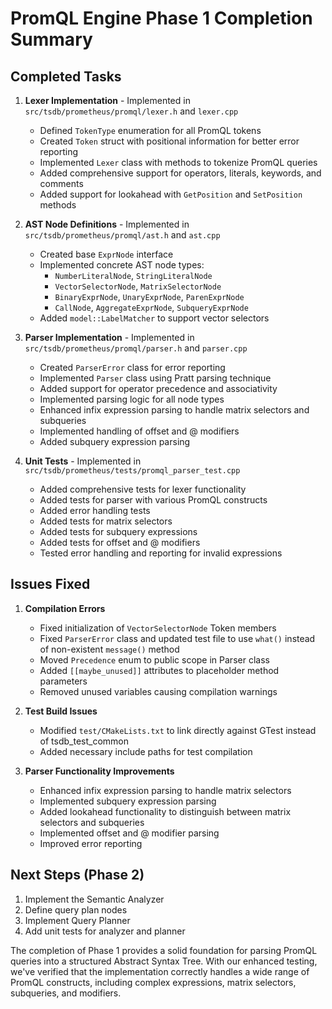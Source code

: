 # PromQL Engine Phase 1 Completion Summary

## Completed Tasks

1. **Lexer Implementation** - Implemented in `src/tsdb/prometheus/promql/lexer.h` and `lexer.cpp`
   - Defined `TokenType` enumeration for all PromQL tokens
   - Created `Token` struct with positional information for better error reporting
   - Implemented `Lexer` class with methods to tokenize PromQL queries
   - Added comprehensive support for operators, literals, keywords, and comments
   - Added support for lookahead with `GetPosition` and `SetPosition` methods

2. **AST Node Definitions** - Implemented in `src/tsdb/prometheus/promql/ast.h` and `ast.cpp`
   - Created base `ExprNode` interface
   - Implemented concrete AST node types:
     - `NumberLiteralNode`, `StringLiteralNode`
     - `VectorSelectorNode`, `MatrixSelectorNode`
     - `BinaryExprNode`, `UnaryExprNode`, `ParenExprNode`
     - `CallNode`, `AggregateExprNode`, `SubqueryExprNode`
   - Added `model::LabelMatcher` to support vector selectors

3. **Parser Implementation** - Implemented in `src/tsdb/prometheus/promql/parser.h` and `parser.cpp`
   - Created `ParserError` class for error reporting
   - Implemented `Parser` class using Pratt parsing technique
   - Added support for operator precedence and associativity
   - Implemented parsing logic for all node types
   - Enhanced infix expression parsing to handle matrix selectors and subqueries
   - Implemented handling of offset and @ modifiers
   - Added subquery expression parsing

4. **Unit Tests** - Implemented in `src/tsdb/prometheus/tests/promql_parser_test.cpp`
   - Added comprehensive tests for lexer functionality
   - Added tests for parser with various PromQL constructs
   - Added error handling tests
   - Added tests for matrix selectors
   - Added tests for subquery expressions
   - Added tests for offset and @ modifiers
   - Tested error handling and reporting for invalid expressions

## Issues Fixed

1. **Compilation Errors**
   - Fixed initialization of `VectorSelectorNode` Token members
   - Fixed `ParserError` class and updated test file to use `what()` instead of non-existent `message()` method
   - Moved `Precedence` enum to public scope in Parser class
   - Added `[[maybe_unused]]` attributes to placeholder method parameters
   - Removed unused variables causing compilation warnings

2. **Test Build Issues**
   - Modified `test/CMakeLists.txt` to link directly against GTest instead of tsdb_test_common
   - Added necessary include paths for test compilation

3. **Parser Functionality Improvements**
   - Enhanced infix expression parsing to handle matrix selectors
   - Implemented subquery expression parsing
   - Added lookahead functionality to distinguish between matrix selectors and subqueries
   - Implemented offset and @ modifier parsing
   - Improved error reporting

## Next Steps (Phase 2)

1. Implement the Semantic Analyzer
2. Define query plan nodes
3. Implement Query Planner
4. Add unit tests for analyzer and planner

The completion of Phase 1 provides a solid foundation for parsing PromQL queries into a structured Abstract Syntax Tree. With our enhanced testing, we've verified that the implementation correctly handles a wide range of PromQL constructs, including complex expressions, matrix selectors, subqueries, and modifiers. 